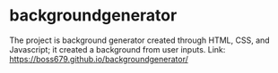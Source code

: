 # backgroundgenerator
The project is background generator created through HTML, CSS, and Javascript; it created a background from user inputs.
Link: https://boss679.github.io/backgroundgenerator/
